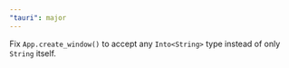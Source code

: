 ```yaml
---
"tauri": major
---
```


Fix `App.create_window()` to accept any `Into<String>` type instead of only `String` itself.
